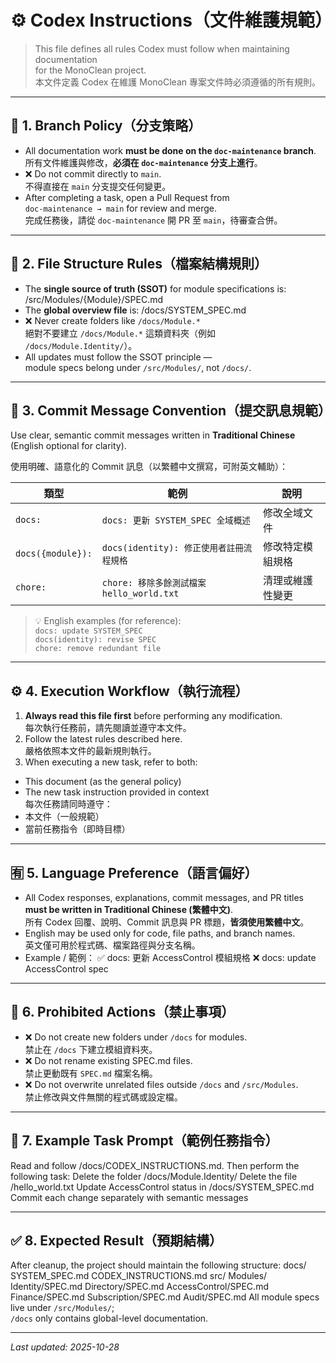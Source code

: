 # ⚙️ Codex Instructions（文件維護規範）

> This file defines all rules Codex must follow when maintaining documentation  
> for the MonoClean project.  
> 本文件定義 Codex 在維護 MonoClean 專案文件時必須遵循的所有規則。

---

## 🧩 1. Branch Policy（分支策略）

- All documentation work **must be done on the `doc-maintenance` branch**.  
  所有文件維護與修改，**必須在 `doc-maintenance` 分支上進行**。
- ❌ Do not commit directly to `main`.  
  不得直接在 `main` 分支提交任何變更。
- After completing a task, open a Pull Request from  
  `doc-maintenance → main` for review and merge.  
  完成任務後，請從 `doc-maintenance` 開 PR 至 `main`，待審查合併。

---

## 📁 2. File Structure Rules（檔案結構規則）

- The **single source of truth (SSOT)** for module specifications is:
/src/Modules/{Module}/SPEC.md
- The **global overview file** is:
/docs/SYSTEM_SPEC.md
- ❌ Never create folders like `/docs/Module.*`  
絕對不要建立 `/docs/Module.*` 這類資料夾（例如 `/docs/Module.Identity/`）。
- All updates must follow the SSOT principle —  
module specs belong under `/src/Modules/`, not `/docs/`.

---

## 🧾 3. Commit Message Convention（提交訊息規範）

Use clear, semantic commit messages written in **Traditional Chinese** (English optional for clarity).

使用明確、語意化的 Commit 訊息（以繁體中文撰寫，可附英文輔助）：

| 類型 | 範例 | 說明 |
|------|------|------|
| `docs:` | `docs: 更新 SYSTEM_SPEC 全域概述` | 修改全域文件 |
| `docs({module}):` | `docs(identity): 修正使用者註冊流程規格` | 修改特定模組規格 |
| `chore:` | `chore: 移除多餘測試檔案 hello_world.txt` | 清理或維護性變更 |

> 💡 English examples (for reference):  
> `docs: update SYSTEM_SPEC`  
> `docs(identity): revise SPEC`  
> `chore: remove redundant file`

---

## ⚙️ 4. Execution Workflow（執行流程）

1. **Always read this file first** before performing any modification.  
 每次執行任務前，請先閱讀並遵守本文件。
2. Follow the latest rules described here.  
 嚴格依照本文件的最新規則執行。
3. When executing a new task, refer to both:  
 - This document (as the general policy)  
 - The new task instruction provided in context  
 每次任務請同時遵守：  
 - 本文件（一般規範）  
 - 當前任務指令（即時目標）

---

## 🈶 5. Language Preference（語言偏好）

- All Codex responses, explanations, commit messages, and PR titles  
**must be written in Traditional Chinese (繁體中文)**.  
所有 Codex 回覆、說明、Commit 訊息與 PR 標題，**皆須使用繁體中文**。
- English may be used only for code, file paths, and branch names.  
英文僅可用於程式碼、檔案路徑與分支名稱。
- Example / 範例：
✅ docs: 更新 AccessControl 模組規格
❌ docs: update AccessControl spec

---

## 🚫 6. Prohibited Actions（禁止事項）

- ❌ Do not create new folders under `/docs` for modules.  
禁止在 `/docs` 下建立模組資料夾。
- ❌ Do not rename existing SPEC.md files.  
禁止更動既有 `SPEC.md` 檔案名稱。
- ❌ Do not overwrite unrelated files outside `/docs` and `/src/Modules`.  
禁止修改與文件無關的程式碼或設定檔。

---

## 🧠 7. Example Task Prompt（範例任務指令）
Read and follow /docs/CODEX_INSTRUCTIONS.md.
Then perform the following task:
Delete the folder /docs/Module.Identity/
Delete the file /hello_world.txt
Update AccessControl status in /docs/SYSTEM_SPEC.md
Commit each change separately with semantic messages

---

## ✅ 8. Expected Result（預期結構）

After cleanup, the project should maintain the following structure:
docs/
SYSTEM_SPEC.md
CODEX_INSTRUCTIONS.md
src/
Modules/
Identity/SPEC.md
Directory/SPEC.md
AccessControl/SPEC.md
Finance/SPEC.md
Subscription/SPEC.md
Audit/SPEC.md
All module specs live under `/src/Modules/`;  
`/docs` only contains global-level documentation.

---

_Last updated: 2025-10-28_

